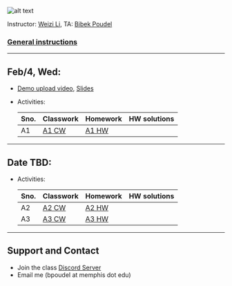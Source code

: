 ![alt text](https://github.com/poudel-bibek/Intro-to-AI-Assignments/blob/gh-pages/assets/css/img_1.jpg?raw=true)

Instructor: [Weizi Li](https://weizi-li.github.io/), TA: [Bibek Poudel](https://poudel-bibek.github.io)

### [General instructions](instructions.md)

---
## Feb/4, Wed: 
  
  - [Demo upload video](), [Slides]()
  - Activities:
  
  
    | Sno. | Classwork | Homework | HW solutions |
    |----------------|-----------|----------|-----------------------|
    | A1             |[A1 CW](https://colab.research.google.com/drive/1ry2z8OTX90KME9tfMItvmw0RteKlLIiN?usp=sharing)    | [A1 HW](https://colab.research.google.com/drive/17yWwSPn90MkIm6xzjRzdoeHpgCNnO-Zo?usp=sharing)    |

<!--[A1 HW Solutions](https://colab.research.google.com/drive/15CU5xIbta0wlowBhBX4hSk7-N8a6V3B7?usp=sharing)-->

---
## Date TBD:

  - Activities:
  
    | Sno. | Classwork | Homework | HW solutions |
    |----------------|-----------|----------|-----------------------|
    | A2             |[A2 CW](https://colab.research.google.com/drive/1CSoK4W2DEbnBuUuUf0HvXeuzvSok8wEq?usp=sharing)    | [A2 HW](https://colab.research.google.com/drive/1nE2xYojSSHCMp77gDr8fxXg591Nr6agk?usp=sharing) |
    | A3             |[A3 CW](https://colab.research.google.com/drive/1Ew5K-bpe40GIA9wZUiSIYPSvnAR3iWEG?usp=sharing)    | [A3 HW](https://colab.research.google.com/drive/1jqYg2cOts4Oe-mF6JqsbQzREmjDlo24d?usp=sharing) |

 <!--[A2 HW Solutions](https://colab.research.google.com/drive/1bsGMG_qsmHDg7UQBwMhRLtzJ7H8SSNvJ?usp=sharing)-->
 <!--[A3 HW Solutions](https://colab.research.google.com/drive/1qfbbWwhGeNde99mwNloKmh3YTTomG07_?usp=sharing)-->
 
---
## Support and Contact
  - Join the class [Discord Server](https://discord.gg/pGbxNGNT)
  - Email me (bpoudel at memphis dot edu)
